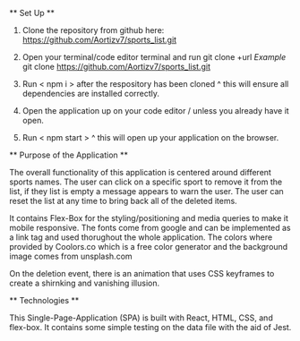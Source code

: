 ** Set Up **

1. Clone the repository from github here: https://github.com/Aortizv7/sports_list.git

2. Open your terminal/code editor terminal and run git clone +url
   _Example_
   git clone https://github.com/Aortizv7/sports_list.git

3. Run < npm i > after the respository has been cloned
   ^ this will ensure all dependencies are installed correctly.

4. Open the application up on your code editor / unless you already have it open.

5. Run < npm start >
   ^ this will open up your application on the browser.

** Purpose of the Application **

The overall functionality of this application is centered around different sports names.
The user can click on a specific sport to remove it from the list, if they list is empty a message
appears to warn the user. The user can reset the list at any time to bring back all of the deleted items.

It contains Flex-Box for the styling/positioning and media queries to make it mobile responsive. The fonts come from google and can be implemented as a link tag and used thorughout the whole application. The colors where provided by Coolors.co which is a free color generator and the background image comes from unsplash.com

On the deletion event, there is an animation that uses CSS keyframes to create a shirnking and vanishing illusion.

** Technologies **

This Single-Page-Application (SPA) is built with React, HTML, CSS, and flex-box.
It contains some simple testing on the data file with the aid of Jest.
